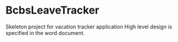 # BcbsLeaveTracker
Skeleton project for vacation tracker application
High level design is specified in the word document.
